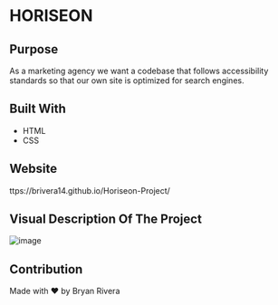 # HORISEON

## Purpose
As a marketing agency we want a codebase that follows accessibility standards so that our own site is optimized for search engines.

## Built With
* HTML
* CSS

## Website
ttps://brivera14.github.io/Horiseon-Project/

## Visual Description Of The Project
![image](./assets/images/screen1.png)

## Contribution
Made with ❤️  by Bryan Rivera
